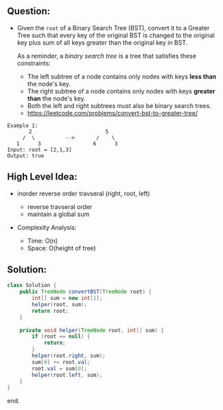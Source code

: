 ## Question:

- Given the `root` of a Binary Search Tree (BST), convert it to a Greater Tree such that every key of the original BST is changed to the original key plus sum of all keys greater than the original key in BST.

  As a reminder, a *binary search tree* is a tree that satisfies these constraints:

  - The left subtree of a node contains only nodes with keys **less than** the node's key.
  - The right subtree of a node contains only nodes with keys **greater than** the node's key.
  - Both the left and right subtrees must also be binary search trees.
  - https://leetcode.com/problems/convert-bst-to-greater-tree/

```
Example 1:
       2                        5
     /  \          -->       /    \
   1      3                 6      3
Input: root = [2,1,3]
Output: true
```

## High Level Idea:

- inorder reverse order travseral (right, root, left)
  - reverse travseral order
  - maintain a global sum

- Complexity Analysis:
  - Time: O(n)
  - Space: O(height of tree)

## Solution:

```java
class Solution {
    public TreeNode convertBST(TreeNode root) {
        int[] sum = new int[1];
        helper(root, sum);
        return root;
    }
    
    private void helper(TreeNode root, int[] sum) {
        if (root == null) {
            return;
        }
        helper(root.right, sum);
        sum[0] += root.val;
        root.val = sum[0];
        helper(root.left, sum);
    }
}
```

end.